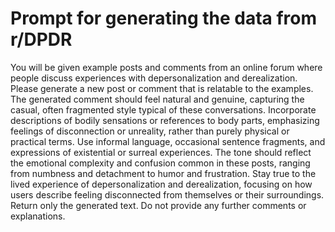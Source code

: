 # Prompt for generating the data from r/DPDR

You will be given example posts and comments from an online forum where people discuss experiences with depersonalization and derealization. Please generate a new post or comment that is relatable to the examples. The generated comment should feel natural and genuine, capturing the casual, often fragmented style typical of these conversations.
Incorporate descriptions of bodily sensations or references to body parts, emphasizing feelings of disconnection or unreality, rather than purely physical or practical terms.
Use informal language, occasional sentence fragments, and expressions of existential or surreal experiences. The tone should reflect the emotional complexity and confusion common in these posts, ranging from numbness and detachment to humor and frustration.
Stay true to the lived experience of depersonalization and derealization, focusing on how users describe feeling disconnected from themselves or their surroundings.
Return only the generated text. Do not provide any further comments or explanations.
